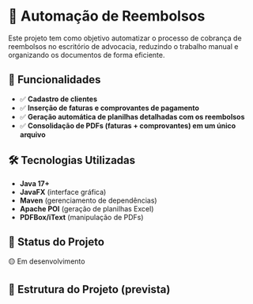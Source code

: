 # 📌 Automação de Reembolsos

Este projeto tem como objetivo automatizar o processo de cobrança de reembolsos no escritório de advocacia, reduzindo o trabalho manual e organizando os documentos de forma eficiente.

## 🚀 Funcionalidades
- ✅ **Cadastro de clientes**
- ✅ **Inserção de faturas e comprovantes de pagamento**
- ✅ **Geração automática de planilhas detalhadas com os reembolsos**
- ✅ **Consolidação de PDFs (faturas + comprovantes) em um único arquivo**

## 🛠 Tecnologias Utilizadas
- **Java 17+**
- **JavaFX** (interface gráfica)
- **Maven** (gerenciamento de dependências)
- **Apache POI** (geração de planilhas Excel)
- **PDFBox/iText** (manipulação de PDFs)

## 📌 Status do Projeto
🟡 Em desenvolvimento  

## 📂 Estrutura do Projeto (prevista)

